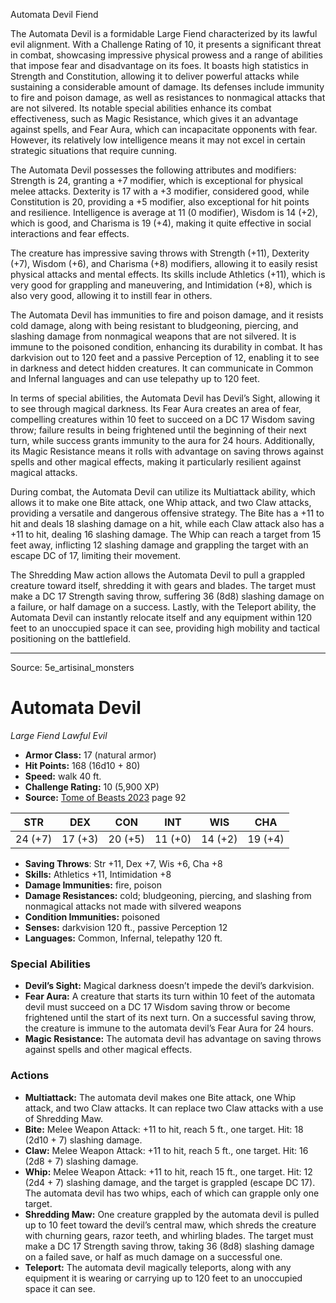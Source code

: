 <MonsterName/>Automata Devil</MonsterName>
<CreatureType/>Fiend</CreatureType>

<summary>The Automata Devil is a formidable Large Fiend characterized by its lawful evil alignment. With a Challenge Rating of 10, it presents a significant threat in combat, showcasing impressive physical prowess and a range of abilities that impose fear and disadvantage on its foes. It boasts high statistics in Strength and Constitution, allowing it to deliver powerful attacks while sustaining a considerable amount of damage. Its defenses include immunity to fire and poison damage, as well as resistances to nonmagical attacks that are not silvered. Its notable special abilities enhance its combat effectiveness, such as Magic Resistance, which gives it an advantage against spells, and Fear Aura, which can incapacitate opponents with fear. However, its relatively low intelligence means it may not excel in certain strategic situations that require cunning.</summary>

<detail>

The Automata Devil possesses the following attributes and modifiers: Strength is 24, granting a +7 modifier, which is exceptional for physical melee attacks. Dexterity is 17 with a +3 modifier, considered good, while Constitution is 20, providing a +5 modifier, also exceptional for hit points and resilience. Intelligence is average at 11 (0 modifier), Wisdom is 14 (+2), which is good, and Charisma is 19 (+4), making it quite effective in social interactions and fear effects.

The creature has impressive saving throws with Strength (+11), Dexterity (+7), Wisdom (+6), and Charisma (+8) modifiers, allowing it to easily resist physical attacks and mental effects. Its skills include Athletics (+11), which is very good for grappling and maneuvering, and Intimidation (+8), which is also very good, allowing it to instill fear in others.

The Automata Devil has immunities to fire and poison damage, and it resists cold damage, along with being resistant to bludgeoning, piercing, and slashing damage from nonmagical weapons that are not silvered. It is immune to the poisoned condition, enhancing its durability in combat. It has darkvision out to 120 feet and a passive Perception of 12, enabling it to see in darkness and detect hidden creatures. It can communicate in Common and Infernal languages and can use telepathy up to 120 feet.

In terms of special abilities, the Automata Devil has Devil’s Sight, allowing it to see through magical darkness. Its Fear Aura creates an area of fear, compelling creatures within 10 feet to succeed on a DC 17 Wisdom saving throw; failure results in being frightened until the beginning of their next turn, while success grants immunity to the aura for 24 hours. Additionally, its Magic Resistance means it rolls with advantage on saving throws against spells and other magical effects, making it particularly resilient against magical attacks.

During combat, the Automata Devil can utilize its Multiattack ability, which allows it to make one Bite attack, one Whip attack, and two Claw attacks, providing a versatile and dangerous offensive strategy. The Bite has a +11 to hit and deals 18 slashing damage on a hit, while each Claw attack also has a +11 to hit, dealing 16 slashing damage. The Whip can reach a target from 15 feet away, inflicting 12 slashing damage and grappling the target with an escape DC of 17, limiting their movement.

The Shredding Maw action allows the Automata Devil to pull a grappled creature toward itself, shredding it with gears and blades. The target must make a DC 17 Strength saving throw, suffering 36 (8d8) slashing damage on a failure, or half damage on a success. Lastly, with the Teleport ability, the Automata Devil can instantly relocate itself and any equipment within 120 feet to an unoccupied space it can see, providing high mobility and tactical positioning on the battlefield.</detail>



---

Source: 5e_artisinal_monsters

# Automata Devil

*Large* *Fiend* *Lawful Evil*

- **Armor Class:** 17 (natural armor)
- **Hit Points:** 168 (16d10 + 80)
- **Speed:** walk 40 ft.
- **Challenge Rating:** 10 (5,900 XP)
- **Source:** [Tome of Beasts 2023](https://koboldpress.com/kpstore/product/tome-of-beasts-1-2023-edition/) page 92

| STR | DEX | CON | INT | WIS | CHA |
| --- | --- | --- | --- | --- | --- |
| 24 (+7) | 17 (+3) | 20 (+5) | 11 (+0) | 14 (+2) | 19 (+4) |

- **Saving Throws**: Str +11, Dex +7, Wis +6, Cha +8
- **Skills:** Athletics +11, Intimidation +8
- **Damage Immunities:** fire, poison
- **Damage Resistances:** cold; bludgeoning, piercing, and slashing from nonmagical attacks not made with silvered weapons
- **Condition Immunities:** poisoned
- **Senses:** darkvision 120 ft., passive Perception 12
- **Languages:** Common, Infernal, telepathy 120 ft.

### Special Abilities

- **Devil’s Sight:** Magical darkness doesn’t impede the devil’s darkvision.
- **Fear Aura:** A creature that starts its turn within 10 feet of the automata devil must succeed on a DC 17 Wisdom saving throw or become frightened until the start of its next turn. On a successful saving throw, the creature is immune to the automata devil’s Fear Aura for 24 hours.
- **Magic Resistance:** The automata devil has advantage on saving throws against spells and other magical effects.

### Actions

- **Multiattack:** The automata devil makes one Bite attack, one Whip attack, and two Claw attacks. It can replace two Claw attacks with a use of Shredding Maw.
- **Bite:** Melee Weapon Attack: +11 to hit, reach 5 ft., one target. Hit: 18 (2d10 + 7) slashing damage.
- **Claw:** Melee Weapon Attack: +11 to hit, reach 5 ft., one target. Hit: 16 (2d8 + 7) slashing damage.
- **Whip:** Melee Weapon Attack: +11 to hit, reach 15 ft., one target. Hit: 12 (2d4 + 7) slashing damage, and the target is grappled (escape DC 17). The automata devil has two whips, each of which can grapple only one target.
- **Shredding Maw:** One creature grappled by the automata devil is pulled up to 10 feet toward the devil’s central maw, which shreds the creature with churning gears, razor teeth, and whirling blades. The target must make a DC 17 Strength saving throw, taking 36 (8d8) slashing damage on a failed save, or half as much damage on a successful one.
- **Teleport:** The automata devil magically teleports, along with any equipment it is wearing or carrying up to 120 feet to an unoccupied space it can see.


